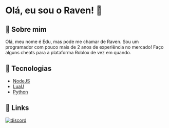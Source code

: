 
# Olá, eu sou o Raven! 👋


## 🚀 Sobre mim
Olá, meu nome é Edu, mas pode me chamar de Raven. Sou um programador com pouco mais de 2 anos de experiência no mercado! Faço alguns cheats para a plataforma Roblox de vez em quando.


## 🏓 Tecnologias

 - [NodeJS](https://nodejs.org/en)
 - [LuaU](https://www.lua.org/)
 - [Python](https://www.python.org)


## 🔗 Links
[![discord](https://img.shields.io/badge/discord-7289DA?style=for-the-badge&link=https%3A%2F%2Fdiscord.com%2Fusers%2F563184210387402803
)](https://discord.com/users/563184210387402803)


